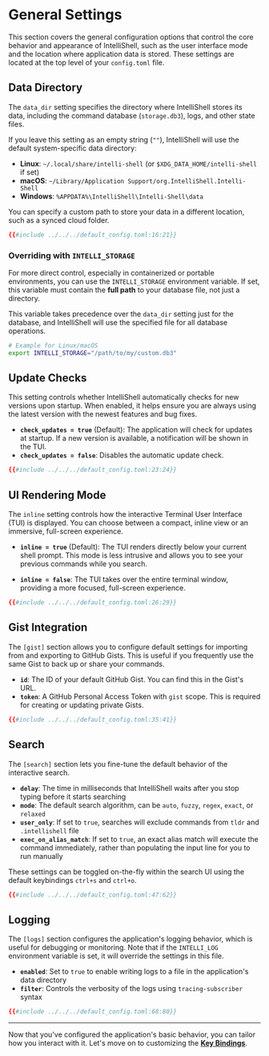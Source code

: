 # General Settings

This section covers the general configuration options that control the core behavior and appearance of IntelliShell,
such as the user interface mode and the location where application data is stored. These settings are located at the
top level of your `config.toml` file.

## Data Directory

The `data_dir` setting specifies the directory where IntelliShell stores its data, including the command database
(`storage.db3`), logs, and other state files.

If you leave this setting as an empty string (`""`), IntelliShell will use the default system-specific data directory:

- **Linux**: `~/.local/share/intelli-shell` (or `$XDG_DATA_HOME/intelli-shell` if set)
- **macOS**: `~/Library/Application Support/org.IntelliShell.Intelli-Shell`
- **Windows**: `%APPDATA%\IntelliShell\Intelli-Shell\data`

You can specify a custom path to store your data in a different location, such as a synced cloud folder.

```toml
{{#include ../../../default_config.toml:16:21}}
```

### Overriding with `INTELLI_STORAGE`

For more direct control, especially in containerized or portable environments, you can use the `INTELLI_STORAGE`
environment variable. If set, this variable must contain the **full path** to your database file, not just a
directory.

This variable takes precedence over the `data_dir` setting just for the database, and IntelliShell will use the specified
file for all database operations.

```sh
# Example for Linux/macOS
export INTELLI_STORAGE="/path/to/my/custom.db3"
```

## Update Checks

This setting controls whether IntelliShell automatically checks for new versions upon startup. When enabled, it helps
ensure you are always using the latest version with the newest features and bug fixes.

- **`check_updates = true`** (Default): The application will check for updates at startup. If a new version is
  available, a notification will be shown in the TUI.
- **`check_updates = false`**: Disables the automatic update check.

```toml
{{#include ../../../default_config.toml:23:24}}
```

## UI Rendering Mode

The `inline` setting controls how the interactive Terminal User Interface (TUI) is displayed. You can choose between
a compact, inline view or an immersive, full-screen experience.

- **`inline = true`** (Default): The TUI renders directly below your current shell prompt. This mode is less
    intrusive and allows you to see your previous commands while you search.

- **`inline = false`**: The TUI takes over the entire terminal window, providing a more focused, full-screen
    experience.

```toml
{{#include ../../../default_config.toml:26:29}}
```

## Gist Integration

The `[gist]` section allows you to configure default settings for importing from and exporting to GitHub Gists.
This is useful if you frequently use the same Gist to back up or share your commands.

- **`id`**: The ID of your default GitHub Gist. You can find this in the Gist's URL.
- **`token`**: A GitHub Personal Access Token with `gist` scope. This is required for creating or updating private
    Gists.

```toml
{{#include ../../../default_config.toml:35:41}}
```

## Search

The `[search]` section lets you fine-tune the default behavior of the interactive search.

- **`delay`**: The time in milliseconds that IntelliShell waits after you stop typing before it starts searching
- **`mode`**: The default search algorithm, can be `auto`, `fuzzy`, `regex`, `exact`, or `relaxed`
- **`user_only`**: If set to `true`, searches will exclude commands from `tldr` and `.intellishell` file
- **`exec_on_alias_match`**: If set to `true`, an exact alias match will execute the command immediately, rather than
  populating the input line for you to run manually

These settings can be toggled on-the-fly within the search UI using the default keybindings `ctrl+s` and `ctrl+o`.

```toml
{{#include ../../../default_config.toml:47:62}}
```

## Logging

The `[logs]` section configures the application's logging behavior, which is useful for debugging or monitoring.
Note that if the `INTELLI_LOG` environment variable is set, it will override the settings in this file.

- **`enabled`**: Set to `true` to enable writing logs to a file in the application's data directory
- **`filter`**: Controls the verbosity of the logs using `tracing-subscriber` syntax

```toml
{{#include ../../../default_config.toml:68:80}}
```

---

Now that you've configured the application's basic behavior, you can tailor how you interact with it. Let's move on to
customizing the [**Key Bindings**](./keybindings.md).
